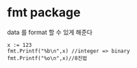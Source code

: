 # fmt package

data 를 format 할 수 있게 해준다

```
x := 123
fmt.Printf("%b\n",x) //integer => binary
fmt.Printf("%o\n",x)//8진법
```

